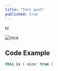 ```yaml
---
title: "Test post"
published: true
---
```


hi

![nice](https://placehold.co/690x420)

## Code Example
```cs
this is { nice: true }
```
